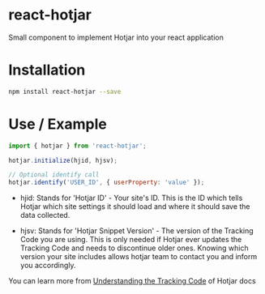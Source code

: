 # react-hotjar
Small component to implement Hotjar into your react application

# Installation
```bash
npm install react-hotjar --save
```

# Use / Example
```javascript
import { hotjar } from 'react-hotjar';

hotjar.initialize(hjid, hjsv);

// Optional identify call
hotjar.identify('USER_ID', { userProperty: 'value' });
```
- hjid: Stands for 'Hotjar ID' - Your site's ID. This is the ID which tells Hotjar which site settings it should load and where it should save the data collected.

- hjsv: Stands for 'Hotjar Snippet Version' - The version of the Tracking Code you are using. This is only needed if Hotjar ever updates the Tracking Code and needs to discontinue older ones. Knowing which version your site includes allows hotjar team to contact you and inform you accordingly.

You can learn more from [Understanding the Tracking Code](https://docs.hotjar.com/v1.0/docs/understanding-the-tracking-code) of Hotjar docs
